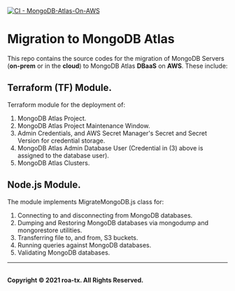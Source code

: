 [![CI - MongoDB-Atlas-On-AWS](https://github.com/roa-tx/mongodb-atlas-migration/actions/workflows/terraform.yaml/badge.svg)](https://github.com/roa-tx/mongodb-atlas-migration/actions/workflows/terraform.yaml)

# Migration to MongoDB Atlas

This repo contains the source codes for the migration of MongoDB Servers (**on-prem** or in the **cloud**) to MongoDB Atlas **DBaaS** on **AWS**. These include:


## Terraform (TF) Module.
Terraform module for the deployment of:
1. MongoDB Atlas Project.
2. MongoDB Atlas Project Maintenance Window.
3. Admin Credentials, and AWS Secret Manager's Secret and Secret Version for credential storage.
4. MongoDB Atlas Admin Database User (Credential in (3) above is assigned to the database user).
5. MongoDB Atlas Clusters.


## Node.js Module.
The module implements MigrateMongoDB.js class for:
1. Connecting to and disconnecting from MongoDB databases.
2. Dumping and Restoring MongoDB databases via mongodump and mongorestore utilities.
3. Transferring file to, and from, S3 buckets.
4. Running queries against MongoDB databases.
5. Validating MongoDB databases.

---
<br>
<strong> Copyright © 2021 roa-tx. All Rights Reserved. </strong>
